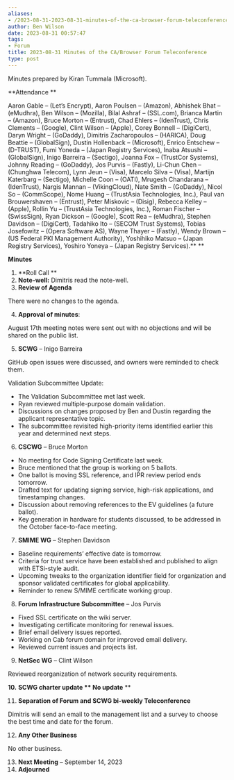 ```yaml
---
aliases:
- /2023-08-31-2023-08-31-minutes-of-the-ca-browser-forum-teleconference/
author: Ben Wilson
date: 2023-08-31 00:57:47
tags:
- Forum
title: 2023-08-31 Minutes of the CA/Browser Forum Teleconference
type: post
---
```


Minutes prepared by Kiran Tummala (Microsoft).

**Attendance
**

Aaron Gable – (Let’s Encrypt), Aaron Poulsen – (Amazon), Abhishek Bhat – (eMudhra), Ben Wilson – (Mozilla), Bilal Ashraf – (SSL.com), Brianca Martin – (Amazon), Bruce Morton – (Entrust), Chad Ehlers – (IdenTrust), Chris Clements – (Google), Clint Wilson – (Apple), Corey Bonnell – (DigiCert), Daryn Wright – (GoDaddy), Dimitris Zacharopoulos – (HARICA), Doug Beattie – (GlobalSign), Dustin Hollenback – (Microsoft), Enrico Entschew – (D-TRUST), Fumi Yoneda – (Japan Registry Services), Inaba Atsushi – (GlobalSign), Inigo Barreira – (Sectigo), Joanna Fox – (TrustCor Systems), Johnny Reading – (GoDaddy), Jos Purvis – (Fastly), Li-Chun Chen – (Chunghwa Telecom), Lynn Jeun – (Visa), Marcelo Silva – (Visa), Martijn Katerbarg – (Sectigo), Michelle Coon – (OATI), Mrugesh Chandarana – (IdenTrust), Nargis Mannan – (VikingCloud), Nate Smith – (GoDaddy), Nicol So – (CommScope), Nome Huang – (TrustAsia Technologies, Inc.), Paul van Brouwershaven – (Entrust), Peter Miskovic – (Disig), Rebecca Kelley – (Apple), Rollin Yu – (TrustAsia Technologies, Inc.), Roman Fischer – (SwissSign), Ryan Dickson – (Google), Scott Rea – (eMudhra), Stephen Davidson – (DigiCert), Tadahiko Ito – (SECOM Trust Systems), Tobias Josefowitz – (Opera Software AS), Wayne Thayer – (Fastly), Wendy Brown – (US Federal PKI Management Authority), Yoshihiko Matsuo – (Japan Registry Services), Yoshiro Yoneya – (Japan Registry Services).**
**

**Minutes**

1. **Roll Call
**
1. **Note-well:** Dimitris read the note-well.
1. **Review of Agenda**

There were no changes to the agenda.

4. **Approval of minutes**:

August 17th meeting notes were sent out with no objections and will be shared on the public list.

5. **SCWG** – Inigo Barreira

GitHub open issues were discussed, and owners were reminded to check them.

Validation Subcommittee Update:

- The Validation Subcommittee met last week.
- Ryan reviewed multiple-purpose domain validation.
- Discussions on changes proposed by Ben and Dustin regarding the applicant representative topic.
- The subcommittee revisited high-priority items identified earlier this year and determined next steps.

6. **CSCWG** – Bruce Morton

- No meeting for Code Signing Certificate last week.
- Bruce mentioned that the group is working on 5 ballots.
- One ballot is moving SSL reference, and IPR review period ends tomorrow.
- Drafted text for updating signing service, high-risk applications, and timestamping changes.
- Discussion about removing references to the EV guidelines (a future ballot).
- Key generation in hardware for students discussed, to be addressed in the October face-to-face meeting.

7. **SMIME WG** – Stephen Davidson

- Baseline requirements’ effective date is tomorrow.
- Criteria for trust service have been established and published to align with ETSi-style audit.
- Upcoming tweaks to the organization identifier field for organization and sponsor validated certificates for global applicability.
- Reminder to renew S/MIME certificate working group.

8. **Forum Infrastructure Subcommittee** – Jos Purvis

- Fixed SSL certificate on the wiki server.
- Investigating certificate monitoring for renewal issues.
- Brief email delivery issues reported.
- Working on Cab forum domain for improved email delivery.
- Reviewed current issues and projects list.

9. **NetSec WG** – Clint Wilson

Reviewed reorganization of network security requirements.

**10.** **SCWG charter update
**
No update**
**

11. **Separation of Forum and SCWG bi-weekly Teleconference**

Dimitris will send an email to the management list and a survey to choose the best time and date for the forum.

12. **Any Other Business**

No other business.

13. **Next Meeting** – September 14, 2023
01. **Adjourned**
